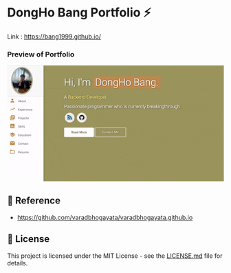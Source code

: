 # DongHo Bang Portfolio ⚡️ 
Link : https://bang1999.github.io/

### Preview of Portfolio
<p align="center"> 
  <kbd>
    <a href="https://bang1999.github.io/" target="_blank"><img src="examples/preview.gif">
  </a>
  </kbd>
</p>

## 📄 Reference
- https://github.com/varadbhogayata/varadbhogayata.github.io

## 📄 License
This project is licensed under the MIT License - see the [LICENSE.md](./LICENSE) file for details.
